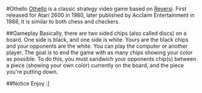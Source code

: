 #Othello
[Othello](http://en.wikipedia.org/wiki/Othello_\(video_game\)) is a classic strategy video game based on [Reversi](http://en.wikipedia.org/wiki/Reversi). First released for Atari 2600 in 1980, later published by Acclaim Entertainment in 1988, it is similar to both chess and checkers.

##Gameplay
Basically, there are two sided chips (also called discs) on a board. One side is black, and one side is white. Yours are the black chips and your opponents are the white. You can play the computer or another player. The goal is to end the game with as many chips showing your color as possible. To do this, you must sandwich your opponents chip(s) between a piece (showing your own color) currently on the board, and the piece you're putting down.

##Notice
Enjoy :]

